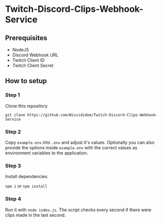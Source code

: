 # Twitch-Discord-Clips-Webhook-Service

## Prerequisites

- NodeJS
- Discord Webhook URL
- Twitch Client ID
- Twitch Client Secret

## How to setup

### Step 1

Clone this repository

`git clone https://github.com/Wissididom/Twitch-Discord-Clips-Webhook-Service`

### Step 2

Copy `example.env` into `.env` and adjust it's values. Optionally you can also provide the options inside `example.env` with the correct values as environment variables to the application.

### Step 3

Install dependencies

`npm i` or `npm install`

### Step 4

Run it with `node index.js`. The script checks every second if there were clips made in the last second.
